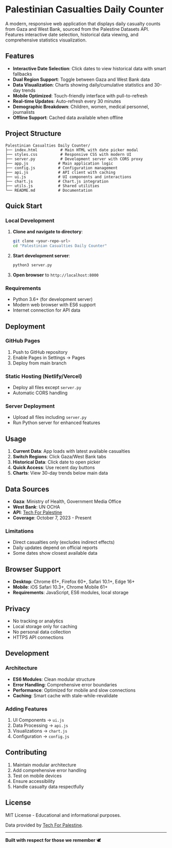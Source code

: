 # Palestinian Casualties Daily Counter

A modern, responsive web application that displays daily casualty counts from Gaza and West Bank, sourced from the Palestine Datasets API. Features interactive date selection, historical data viewing, and comprehensive statistics visualization.

## Features

- **Interactive Date Selection**: Click dates to view historical data with smart fallbacks
- **Dual Region Support**: Toggle between Gaza and West Bank data
- **Data Visualization**: Charts showing daily/cumulative statistics and 30-day trends
- **Mobile Optimized**: Touch-friendly interface with pull-to-refresh
- **Real-time Updates**: Auto-refresh every 30 minutes
- **Demographic Breakdown**: Children, women, medical personnel, journalists
- **Offline Support**: Cached data available when offline

## Project Structure

```
Palestinian Casualties Daily Counter/
├── index.html          # Main HTML with date picker modal
├── styles.css          # Responsive CSS with modern UI
├── server.py           # Development server with CORS proxy
├── app.js             # Main application logic
├── config.js          # Configuration management
├── api.js             # API client with caching
├── ui.js              # UI components and interactions
├── chart.js           # Chart.js integration
├── utils.js           # Shared utilities
└── README.md          # Documentation
```

## Quick Start

### Local Development

1. **Clone and navigate to directory**:
   ```bash
   git clone <your-repo-url>
   cd "Palestinian Casualties Daily Counter"
   ```

2. **Start development server**:
   ```bash
   python3 server.py
   ```

3. **Open browser** to `http://localhost:8000`

### Requirements
- Python 3.6+ (for development server)
- Modern web browser with ES6 support
- Internet connection for API data

## Deployment

### GitHub Pages
1. Push to GitHub repository
2. Enable Pages in Settings → Pages
3. Deploy from main branch

### Static Hosting (Netlify/Vercel)
- Deploy all files except `server.py`
- Automatic CORS handling

### Server Deployment
- Upload all files including `server.py`
- Run Python server for enhanced features

## Usage

1. **Current Data**: App loads with latest available casualties
2. **Switch Regions**: Click Gaza/West Bank tabs
3. **Historical Data**: Click date to open picker
4. **Quick Access**: Use recent day buttons
5. **Charts**: View 30-day trends below main data

## Data Sources

- **Gaza**: Ministry of Health, Government Media Office
- **West Bank**: UN OCHA
- **API**: [Tech For Palestine](https://data.techforpalestine.org/)
- **Coverage**: October 7, 2023 - Present

### Limitations
- Direct casualties only (excludes indirect effects)
- Daily updates depend on official reports
- Some dates show closest available data

## Browser Support

- **Desktop**: Chrome 61+, Firefox 60+, Safari 10.1+, Edge 16+
- **Mobile**: iOS Safari 10.3+, Chrome Mobile 61+
- **Requirements**: JavaScript, ES6 modules, local storage

## Privacy

- No tracking or analytics
- Local storage only for caching
- No personal data collection
- HTTPS API connections

## Development

### Architecture
- **ES6 Modules**: Clean modular structure
- **Error Handling**: Comprehensive error boundaries
- **Performance**: Optimized for mobile and slow connections
- **Caching**: Smart cache with stale-while-revalidate

### Adding Features
1. UI Components → `ui.js`
2. Data Processing → `api.js`
3. Visualizations → `chart.js`
4. Configuration → `config.js`

## Contributing

1. Maintain modular architecture
2. Add comprehensive error handling
3. Test on mobile devices
4. Ensure accessibility
5. Handle casualty data respectfully

## License

MIT License - Educational and informational purposes.

Data provided by [Tech For Palestine](https://data.techforpalestine.org/).

---

**Built with respect for those we remember** 🕊️
